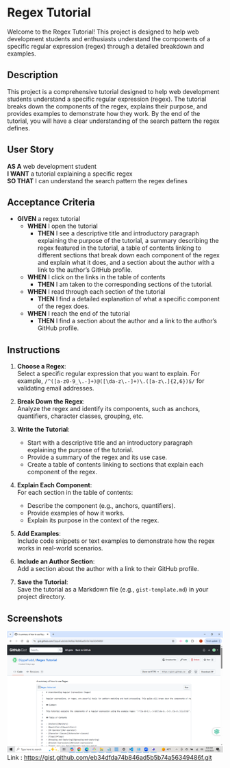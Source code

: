 # Regex Tutorial

Welcome to the Regex Tutorial! This project is designed to help web development students and enthusiasts understand the components of a specific regular expression (regex) through a detailed breakdown and examples.

## Description

This project is a comprehensive tutorial designed to help web development students understand a specific regular expression (regex). The tutorial breaks down the components of the regex, explains their purpose, and provides examples to demonstrate how they work. By the end of the tutorial, you will have a clear understanding of the search pattern the regex defines.

## User Story

**AS A** web development student  
**I WANT** a tutorial explaining a specific regex  
**SO THAT** I can understand the search pattern the regex defines  

## Acceptance Criteria

- **GIVEN** a regex tutorial  
  - **WHEN** I open the tutorial  
    - **THEN** I see a descriptive title and introductory paragraph explaining the purpose of the tutorial, a summary describing the regex featured in the tutorial, a table of contents linking to different sections that break down each component of the regex and explain what it does, and a section about the author with a link to the author’s GitHub profile.  
  - **WHEN** I click on the links in the table of contents  
    - **THEN** I am taken to the corresponding sections of the tutorial.  
  - **WHEN** I read through each section of the tutorial  
    - **THEN** I find a detailed explanation of what a specific component of the regex does.  
  - **WHEN** I reach the end of the tutorial  
    - **THEN** I find a section about the author and a link to the author’s GitHub profile.  

## Instructions 

1. **Choose a Regex**:  
   Select a specific regular expression that you want to explain. For example, `/^([a-z0-9_\.-]+)@([\da-z\.-]+)\.([a-z\.]{2,6})$/` for validating email addresses.

2. **Break Down the Regex**:  
   Analyze the regex and identify its components, such as anchors, quantifiers, character classes, grouping, etc.

3. **Write the Tutorial**:  
   - Start with a descriptive title and an introductory paragraph explaining the purpose of the tutorial.
   - Provide a summary of the regex and its use case.
   - Create a table of contents linking to sections that explain each component of the regex.

4. **Explain Each Component**:  
   For each section in the table of contents:
   - Describe the component (e.g., anchors, quantifiers).
   - Provide examples of how it works.
   - Explain its purpose in the context of the regex.

5. **Add Examples**:  
   Include code snippets or text examples to demonstrate how the regex works in real-world scenarios.

6. **Include an Author Section**:  
   Add a section about the author with a link to their GitHub profile.

7. **Save the Tutorial**:  
   Save the tutorial as a Markdown file (e.g., `gist-template.md`) in your project directory.

## Screenshots
![Image Alt](https://github.com/DippaFudd/Regex_Tut/blob/51e9bed6dee572261fdde388090e16a9b3dcb50d/2025-03-23%20(1).png)
Link :
https://gist.github.com/eb34dfda74b846ad5b5b74a56349486f.git
